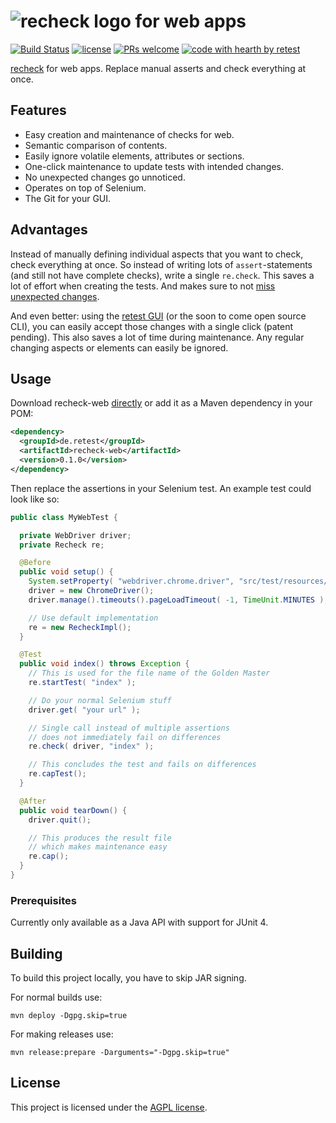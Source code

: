 # ![recheck logo](https://user-images.githubusercontent.com/1871610/41766965-b69d46a2-7608-11e8-97b4-c6b0f047d455.png) for web apps

[![Build Status](https://travis-ci.com/retest/recheck-web.svg?branch=master)](https://travis-ci.com/retest/recheck-web)
[![license](https://img.shields.io/badge/license-AGPL-brightgreen.svg)](https://github.com/retest/recheck-web/blob/master/LICENSE)
[![PRs welcome](https://img.shields.io/badge/PRs-welcome-ff69b4.svg)](https://github.com/retest/recheck-web/issues?q=is%3Aissue+is%3Aopen+label%3A%22help+wanted%22)
[![code with hearth by retest](https://img.shields.io/badge/%3C%2F%3E%20with%20%E2%99%A5%20by-retest-C1D82F.svg)](https://retest.de/en/)

[recheck](https://github.com/retest/recheck) for web apps. Replace manual asserts and check everything at once.


## Features

* Easy creation and maintenance of checks for web.
* Semantic comparison of contents.
* Easily ignore volatile elements, attributes or sections.
* One-click maintenance to update tests with intended changes.
* No unexpected changes go unnoticed.
* Operates on top of Selenium.
* The Git for your GUI.


## Advantages

Instead of manually defining individual aspects that you want to check, check everything at once. So instead of writing lots of `assert`-statements (and still not have complete checks), write a single `re.check`. This saves a lot of effort when creating the tests. And makes sure to not [miss unexpected changes](https://hackernoon.com/assertions-considered-harmful-d3770d818054).

And even better: using the [retest GUI](https://retest.de/en/) (or the soon to come open source CLI), you can easily accept those changes with a single click (patent pending). This also saves a lot of time during maintenance. Any regular changing aspects or elements can easily be ignored.


## Usage

Download recheck-web [directly](https://github.com/retest/recheck-web/releases/) or add it as a Maven dependency in your POM:

```xml
<dependency>
  <groupId>de.retest</groupId>
  <artifactId>recheck-web</artifactId>
  <version>0.1.0</version>
</dependency>
```

Then replace the assertions in your Selenium test. An example test could look like so:

```java
public class MyWebTest {

  private WebDriver driver;
  private Recheck re;

  @Before
  public void setup() {
    System.setProperty( "webdriver.chrome.driver", "src/test/resources/chromedriver" );
    driver = new ChromeDriver();
    driver.manage().timeouts().pageLoadTimeout( -1, TimeUnit.MINUTES );

    // Use default implementation
    re = new RecheckImpl();
  }

  @Test
  public void index() throws Exception {
    // This is used for the file name of the Golden Master
    re.startTest( "index" );

    // Do your normal Selenium stuff
    driver.get( "your url" );

    // Single call instead of multiple assertions
    // does not immediately fail on differences
    re.check( driver, "index" );

    // This concludes the test and fails on differences
    re.capTest();
  }

  @After
  public void tearDown() {
    driver.quit();

    // This produces the result file
    // which makes maintenance easy
    re.cap();
  }
}
```


### Prerequisites

Currently only available as a Java API with support for JUnit 4.


## Building

To build this project locally, you have to skip JAR signing.

For normal builds use:

```
mvn deploy -Dgpg.skip=true
```

For making releases use:

```
mvn release:prepare -Darguments="-Dgpg.skip=true"
```


## License

This project is licensed under the [AGPL license](LICENSE).

